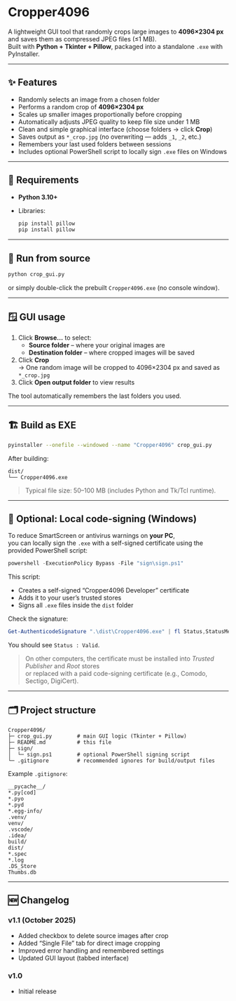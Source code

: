# Cropper4096

A lightweight GUI tool that randomly crops large images to **4096×2304 px** and saves them as compressed JPEG files (≤1 MB).  
Built with **Python + Tkinter + Pillow**, packaged into a standalone `.exe` with PyInstaller.

---

## ✨ Features

- Randomly selects an image from a chosen folder  
- Performs a random crop of **4096×2304 px**  
- Scales up smaller images proportionally before cropping  
- Automatically adjusts JPEG quality to keep file size under 1 MB  
- Clean and simple graphical interface (choose folders → click **Crop**)  
- Saves output as `*_crop.jpg` (no overwriting — adds `_1`, `_2`, etc.)  
- Remembers your last used folders between sessions  
- Includes optional PowerShell script to locally sign `.exe` files on Windows

---

## 🧰 Requirements
- **Python 3.10+**

- Libraries:  
  ```bash
  pip install pillow
  pip install pillow
  ```

---

## 🚀 Run from source
```bash
python crop_gui.py
```
or simply double-click the prebuilt `Cropper4096.exe` (no console window).

---

## 🪟 GUI usage
1. Click **Browse…** to select:
   - **Source folder** – where your original images are
   - **Destination folder** – where cropped images will be saved
2. Click **Crop**  
   → One random image will be cropped to 4096×2304 px and saved as `*_crop.jpg`
3. Click **Open output folder** to view results

The tool automatically remembers the last folders you used.

---

## 🏗️ Build as EXE
```bash
pyinstaller --onefile --windowed --name "Cropper4096" crop_gui.py
```

After building:
```
dist/
└── Cropper4096.exe
```

> Typical file size: 50–100 MB (includes Python and Tk/Tcl runtime).

---

## 🔏 Optional: Local code-signing (Windows)

To reduce SmartScreen or antivirus warnings on **your PC**,  
you can locally sign the `.exe` with a self-signed certificate using the provided PowerShell script:

```powershell
powershell -ExecutionPolicy Bypass -File "sign\sign.ps1"
```

This script:
- Creates a self-signed “Cropper4096 Developer” certificate  
- Adds it to your user’s trusted stores  
- Signs all `.exe` files inside the `dist` folder  

Check the signature:
```powershell
Get-AuthenticodeSignature ".\dist\Cropper4096.exe" | fl Status,StatusMessage
```
You should see `Status : Valid`.

> On other computers, the certificate must be installed into *Trusted Publisher* and *Root* stores  
> or replaced with a paid code-signing certificate (e.g., Comodo, Sectigo, DigiCert).

---

## 🗂️ Project structure
```
Cropper4096/
├─ crop_gui.py        # main GUI logic (Tkinter + Pillow)
├─ README.md          # this file
├─ sign/
│  └─ sign.ps1        # optional PowerShell signing script
└─ .gitignore         # recommended ignores for build/output files
```

Example `.gitignore`:
```
__pycache__/
*.py[cod]
*.pyo
*.pyd
*.egg-info/
.venv/
venv/
.vscode/
.idea/
build/
dist/
*.spec
*.log
.DS_Store
Thumbs.db
```
---

## 🆕 Changelog

### v1.1 (October 2025)
- Added checkbox to delete source images after crop
- Added “Single File” tab for direct image cropping
- Improved error handling and remembered settings
- Updated GUI layout (tabbed interface)

### v1.0
- Initial release




